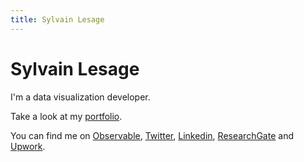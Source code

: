 ```yaml
---
title: Sylvain Lesage
---
```


# Sylvain Lesage

I'm a data visualization developer.

Take a look at my [portfolio](https://illisible.net/sylvain-lesage?lang=en).

You can find me on [Observable](https://observablehq.com/@severo), [Twitter](https://twitter.com/severo_dev), [Linkedin](https://www.linkedin.com/in/sylvain--lesage/), [ResearchGate](https://www.researchgate.net/profile/Sylvain_Lesage) and [Upwork](https://www.upwork.com/freelancers/~018d8dfa7ef658ec62).
